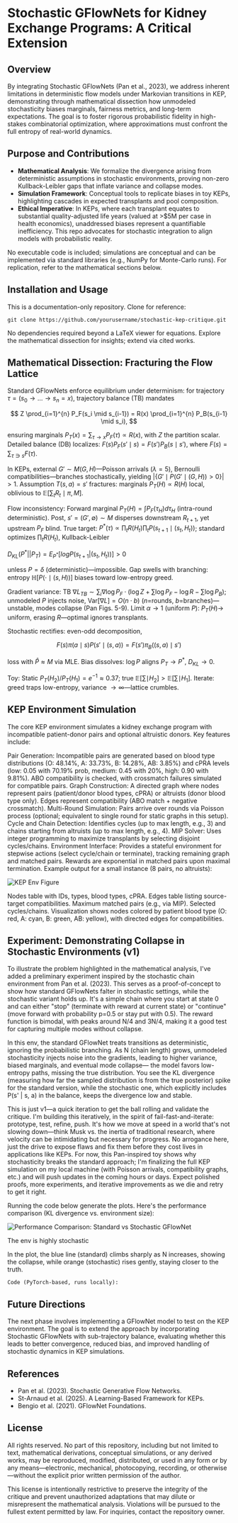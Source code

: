 # Stochastic GFlowNets for Kidney Exchange Programs: A Critical Extension

## Overview

By integrating Stochastic GFlowNets (Pan et al., 2023), we address inherent limitations in deterministic flow models under Markovian transitions in KEP, demonstrating through mathematical dissection how unmodeled stochasticity biases marginals, fairness metrics, and long-term expectations. The goal is to foster rigorous probabilistic fidelity in high-stakes combinatorial optimization, where approximations must confront the full entropy of real-world dynamics.

## Purpose and Contributions

- **Mathematical Analysis**: We formalize the divergence arising from deterministic assumptions in stochastic environments, proving non-zero Kullback-Leibler gaps that inflate variance and collapse modes.
- **Simulation Framework**: Conceptual tools to replicate biases in toy KEPs, highlighting cascades in expected transplants and pool composition.
- **Ethical Imperative**: In KEPs, where each transplant equates to substantial quality-adjusted life years (valued at >$5M per case in health economics), unaddressed biases represent a quantifiable inefficiency. This repo advocates for stochastic integration to align models with probabilistic reality.

No executable code is included; simulations are conceptual and can be implemented via standard libraries (e.g., NumPy for Monte-Carlo runs). For replication, refer to the mathematical sections below.

## Installation and Usage

This is a documentation-only repository. Clone for reference:

```
git clone https://github.com/yourusername/stochastic-kep-critique.git
```

No dependencies required beyond a LaTeX viewer for equations. Explore the mathematical dissection for insights; extend via cited works.

## Mathematical Dissection: Fracturing the Flow Lattice

Standard GFlowNets enforce equilibrium under determinism: for trajectory $\tau = (s_0 \to \dots \to s_n = x)$, trajectory balance (TB) mandates

$$
Z \prod_{i=1}^{n} P_F(s_i \mid s_{i-1}) = R(x) \prod_{i=1}^{n} P_B(s_{i-1} \mid s_i),
$$

ensuring marginals $P_T(x) = \sum_{\tau \to x} P_F(\tau) \propto R(x)$, with $Z$ the partition scalar. Detailed balance (DB) localizes: $F(s) P_F(s' \mid s) = F(s') P_B(s \mid s')$, where $F(s) = \sum_{\tau \ni s} F(\tau)$.

In KEPs, external $G' \sim M(G, H)$—Poisson arrivals ($\lambda=5$), Bernoulli compatibilities—branches stochastically, yielding $|\{G' \mid P(G' \mid (G, H)) > 0\}| > 1$. Assumption $T(s, a) = s'$ fractures: marginals $P_T(H) \propto R(H)$ local, oblivious to $\mathbb{E}[\sum_t R_t \mid \pi, M]$.

Flow inconsistency: Forward marginal $P_T(H) = \int P_F(\tau_H) d\tau_H$ (intra-round deterministic). Post, $s' = (G', \emptyset) \sim M$ disperses downstream $R_{t+1}$, yet upstream $P_F$ blind. True target: $P^*(\tau) \propto \prod_t R(H_t) \prod_t P(s_{t+1} \mid (s_t, H_t))$; standard optimizes $\prod_t R(H_t)$, Kullback-Leibler

$D_{KL}(P^* || P_T) = E_{P^*}[log P(s_{t+1} | (s_t, H_t))] > 0$


unless $P = \delta$ (deterministic)—impossible. Gap swells with branching: entropy $\mathbb{H}[P(\cdot \mid (s, H))]$ biases toward low-entropy greed.

Gradient variance: TB $\nabla L_{TB} \sim \sum_i \nabla \log P_F \cdot (\log Z + \sum \log P_F - \log R - \sum \log P_B)$; unmodeled $P$ injects noise, $\mathrm{Var}[\nabla L] = O(n \cdot b)$ ($n$=rounds, $b$=branches)—unstable, modes collapse (Pan Figs. 5-9). Limit $\alpha \to 1$ (uniform $P$): $P_T(H) \to$ uniform, erasing $R$—optimal ignores transplants.

Stochastic rectifies: even-odd decomposition,

$$F(s) \pi(a \mid s) P(s' \mid (s, a)) = F(s') \pi_B((s, a) \mid s')$$


loss with $\hat{P} \approx M$ via MLE. Bias dissolves: $\log P$ aligns $P_T \to P^*$, $D_{KL} \to 0$.

Toy: Static $P_T(H_2)/P_T(H_1) = e^{-1} \approx 0.37$; true $\mathbb{E}[\sum \mid H_2] > \mathbb{E}[\sum \mid H_1]$. Iterate: greed traps low-entropy, variance $\to \infty$—lattice crumbles.

## KEP Environment Simulation

The core KEP environment simulates a kidney exchange program with incompatible patient-donor pairs and optional altruistic donors. Key features include:

Pair Generation: Incompatible pairs are generated based on blood type distributions (O: 48.14%, A: 33.73%, B: 14.28%, AB: 3.85%) and cPRA levels (low: 0.05 with 70.19% prob, medium: 0.45 with 20%, high: 0.90 with 9.81%). ABO compatibility is checked, with crossmatch failures simulated for compatible pairs.
Graph Construction: A directed graph where nodes represent pairs (patient/donor blood types, cPRA) or altruists (donor blood type only). Edges represent compatibility (ABO match + negative crossmatch).
Multi-Round Simulation: Pairs arrive over rounds via Poisson process (optional; equivalent to single round for static graphs in this setup).
Cycle and Chain Detection: Identifies cycles (up to max length, e.g., 3) and chains starting from altruists (up to max length, e.g., 4).
MIP Solver: Uses integer programming to maximize transplants by selecting disjoint cycles/chains.
Environment Interface: Provides a stateful environment for stepwise actions (select cycle/chain or terminate), tracking remaining graph and matched pairs. Rewards are exponential in matched pairs upon maximal termination.
Example output for a small instance (8 pairs, no altruists):

![KEP Env Figure](img/Figure_2.png)

Nodes table with IDs, types, blood types, cPRA.
Edges table listing source-target compatibilities.
Maximum matched pairs (e.g., via MIP).
Selected cycles/chains.
Visualization shows nodes colored by patient blood type (O: red, A: cyan, B: green, AB: yellow), with directed edges for compatibilities.

## Experiment: Demonstrating Collapse in Stochastic Environments (v1)

To illustrate the problem highlighted in the mathematical analysis, I've added a preliminary experiment inspired by the stochastic chain environment from Pan et al. (2023). This serves as a proof-of-concept to show how standard GFlowNets falter in stochastic settings, while the stochastic variant holds up. It's a simple chain where you start at state 0 and can either "stop" (terminate with reward at current state) or "continue" (move forward with probability p=0.5 or stay put with 0.5). The reward function is bimodal, with peaks around N/4 and 3N/4, making it a good test for capturing multiple modes without collapse.

In this env, the standard GFlowNet treats transitions as deterministic, ignoring the probabilistic branching. As N (chain length) grows, unmodeled stochasticity injects noise into the gradients, leading to higher variance, biased marginals, and eventual mode collapse— the model favors low-entropy paths, missing the true distribution. You see the KL divergence (measuring how far the sampled distribution is from the true posterior) spike for the standard version, while the stochastic one, which explicitly includes P(s' | s, a) in the balance, keeps the divergence low and stable.

This is just v1—a quick iteration to get the ball rolling and validate the critique. I'm building this iteratively, in the spirit of fail-fast-and-iterate: prototype, test, refine, push. It's how we move at speed in a world that's not slowing down—think Musk vs. the inertia of traditional research, where velocity can be intimidating but necessary for progress. No arrogance here, just the drive to expose flaws and fix them before they cost lives in applications like KEPs. For now, this Pan-inspired toy shows why stochasticity breaks the standard approach; I'm finalizing the full KEP simulation on my local machine (with Poisson arrivals, compatibility graphs, etc.) and will push updates in the coming hours or days. Expect polished proofs, more experiments, and iterative improvements as we die and retry to get it right.

Running the code below generate the plots. Here's the performance comparison (KL divergence vs. environment size):

![Performance Comparison: Standard vs Stochastic GFlowNet](img/Figure_1.png)  <!-- Replace with actual image link or embed -->

The env is highly stochastic

In the plot, the blue line (standard) climbs sharply as N increases, showing the collapse, while orange (stochastic) rises gently, staying closer to the truth.

    Code (PyTorch-based, runs locally):

## Future Directions

The next phase involves implementing a GFlowNet model to test on the KEP environment. The goal is to extend the approach by incorporating Stochastic GFlowNets with sub-trajectory balance, evaluating whether this leads to better convergence, reduced bias, and improved handling of stochastic dynamics in KEP simulations.

## References

- Pan et al. (2023). Stochastic Generative Flow Networks.
- St-Arnaud et al. (2025). A Learning-Based Framework for KEPs.
- Bengio et al. (2021). GFlowNet Foundations.

## License

All rights reserved. No part of this repository, including but not limited to text, mathematical derivations, conceptual simulations, or any derived works, may be reproduced, modified, distributed, or used in any form or by any means—electronic, mechanical, photocopying, recording, or otherwise—without the explicit prior written permission of the author.

This license is intentionally restrictive to preserve the integrity of the critique and prevent unauthorized adaptations that may dilute or misrepresent the mathematical analysis. Violations will be pursued to the fullest extent permitted by law. For inquiries, contact the repository owner.